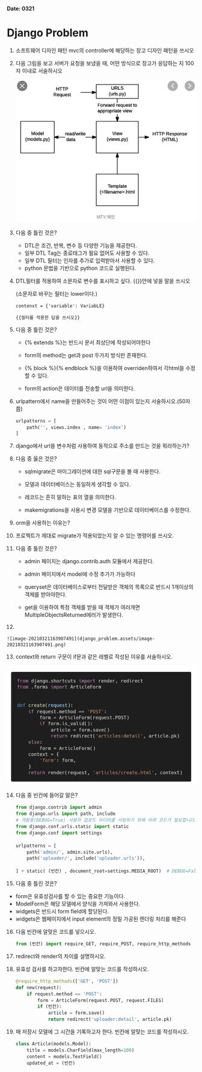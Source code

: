 

#### Date: 0321

#  Django Problem



1. 소프트웨어 디자인 패턴  mvc의 controller에 해당하는 장고 디자인 패턴을 쓰시오



2. 다음 그림을 보고 서버가 요청을 보냈을 때, 어떤 방식으로 장고가 응답하는 지 100자 이내로 서술하시오

   ![image-20210321155232492](django_problem.assets/image-20210321155232492.png)



3. 다음 중 틀린 것은?
   - DTL은 조건, 반복, 변수 등 다양한 기능을 제공한다.
   - 일부 DTL Tag는 종료태그가 필요 없어도 사용할 수 있다.
   - 일부 DTL 필터는 인자를 추가로 입력받아서 사용할 수 있다.
   - python 문법을 기반으로 python 코드로 실행된다.



 4. DTL필터를 적용하여 소문자로 변수를 표시하고 싶다. {{}}안에 넣을 말을 쓰시오

    (소문자로 바꾸는 필터는 lower이다.)

    ```
    contenxt = {'variable': VariabLE}
    ```

    ```
    {{필터를 적용한 답을 쓰시오}}
    ```



5. 다음 중 틀린 것은?

   - {% extends %}는 반드시 문서 최상단에 작성되어야한다

   - form의 method는 get과 post 두가지 방식만 존재한다.

   - {% block %}{% endblock %}을 이용하여 overriden하여서 각html을 수정할 수 있다.

   - form의 action은 데이터를 전송할 url을 의미한다.

     

6. urlpattern에서 name을 만들어주는 것이 어떤 이점이 있는지 서술하시오.(50자 쯤)

   ```python
   urlpatterns = [
       path('', views.index , name= 'index')
   ]
   ```

   

7. django에서 url을 변수처럼 사용하여 동적으로 주소를 만드는 것을 뭐라하는가?



8. 다음 중 옳은 것은?

   - sqlmigrate은 마이그레이션에 대한 sql구문을 볼 때 사용한다.

   - 모델과 데이터베이스는 동일하게 생각할 수 있다.
   - 레코드는 흔히 말하는 표의 열을 의미한다.
   - makemigrations을 사용시 변경 모델을 기반으로 데이터베이스를 수정한다.



9. orm을 사용하는 이유는?



10. 프로젝트가 제대로 migrate가 적용되었는지 알 수 있는 명령어를 쓰시오.



11. 다음 중 틀린 것은?

    - admin 페이지는 django.contrib.auth 모듈에서 제공한다.

    - admin 페이지에서 model에 수정 추가가 가능하다

    - queryset은 데이터베이스로부터 전달받은 객체의 목록으로 반드시 1개이상의 객체를 받아야한다.

    - get을 이용하여 특정 객체를 받을 때 객체가 여러개면 MultipleObjectsReturned에러가 발생한다.

      

12. 

    ![image-20210321163907491](django_problem.assets/image-20210321163907491.png)

13. context와 return 구문이 if문과 같은 레벨로 작성된 이유를 서술하시오.

![image-20210321164025840](django_problem.assets/image-20210321164025840.png)

14. 다음 중 빈칸에 들어갈 말은?

    ```python
    from django.contrib import admin
    from django.urls import path, include
    # 개발중(DEBUG=True) 사용자 업로드 미디어를 서빙하기 위해 아래 코드가 필요합니다.
    from django.conf.urls.static import static
    from django.conf import settings
    
    urlpatterns = [
        path('admin/', admin.site.urls),
        path('uploader/', include('uploader.urls')),
        
    ] + static( (빈칸) , document_root=settings.MEDIA_ROOT)  # DEBUG=False 일 때, []
    ```



15.  다음 중 틀린 것은?

- form은 유효성검사를 할 수 있는 중요한 기능이다.
- ModelForm은 해당 모델에서 양식을 가져와서 사용한다.
- widgets은 반드시 form field에 할당된다.
- widgets은 웹페이지에서 input element의 정밀 가공된  렌더링 처리를 해준다



16. 다음 빈칸에 알맞은 코드를 넣으시오.

    ```python
    from (빈칸) import require_GET, require_POST, require_http_methods
    ```



17. redirect와 render의 차이를 설명하시오.



18. 유효성 검사를 하고자한다. 빈칸에 알맞는 코드를 작성하시오.

    ```python
    @require_http_methods(['GET', 'POST'])
    def new(request):
        if request.method == 'POST':
            form = ArticleForm(request.POST, request.FILES)
            if (빈칸):
                article = form.save()
                return redirect('uploader:detail', article.pk)
    ```



19. 매 저장시 모델에 그 시간을 기록하고자 한다. 빈칸에 알맞는 코드를 작성하시오.

    ```python
    class Article(models.Model):
        title = models.CharField(max_length=100)
        content = models.TextField()
        updated_at = (빈칸)
    ```

    



